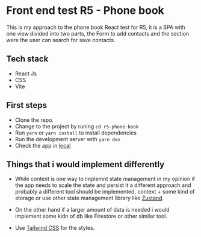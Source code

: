 # Front end test R5 - Phone book

This is my approach to the phone book React test for R5, it is a SPA with one view divided into two parts, 
the Form to add contacts and the section were the user can search for save contacts. 

## Tech stack

- React Js
- CSS
- Vite

## First steps

- Clone the repo.
- Change to the project by runing ```cd r5-phone-book```
- Run ```yarn``` or ```yarn install``` to install dependencies
- Run the development server with ```yarn dev```
- Check the app in [local](http://localhost:5173/)

## Things that i would implement differently

- While context is one way to implemnt state management in my opinion if the app needs to scale the state and persist it 
a different approach and probably a different tool should be implemented, context + some kind of storage or use other 
state management library like [Zustand](https://github.com/pmndrs/zustand).

- On the other hand if a larger amount of data is needed i would implement some kidn of db like Firestore or other similar
tool.

- Use [Tailwind CSS](https://tailwindcss.com/) for the styles.


